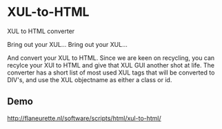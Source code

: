 # XUL-to-HTML
XUL to HTML converter


Bring out your XUL... Bring out your XUL...

And convert your XUL to HTML. Since we are keen on recycling, you can recylce your XUl to HTML and give that XUL GUI another shot at life.
The converter has a short list of most used XUL tags that will be converted to DIV's, and use the XUL objectname as either a class or id.

Demo
----
http://flaneurette.nl/software/scripts/html/xul-to-html/

